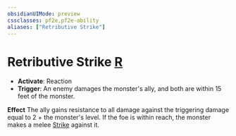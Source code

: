 ```yaml
---
obsidianUIMode: preview
cssclasses: pf2e,pf2e-ability
aliases: ["Retributive Strike"]
---
```

# Retributive Strike [R](rules/core-rulebook/chapter-9-playing-the-game.md#Actions "Reaction")

- **Activate**: Reaction
- **Trigger**: An enemy damages the monster's ally, and both are within 15 feet of the monster.

**Effect** The ally gains resistance to all damage against the triggering damage equal to 2 + the monster's level. If the foe is within reach, the monster makes a melee [Strike](rules/actions/strike.md) against it.